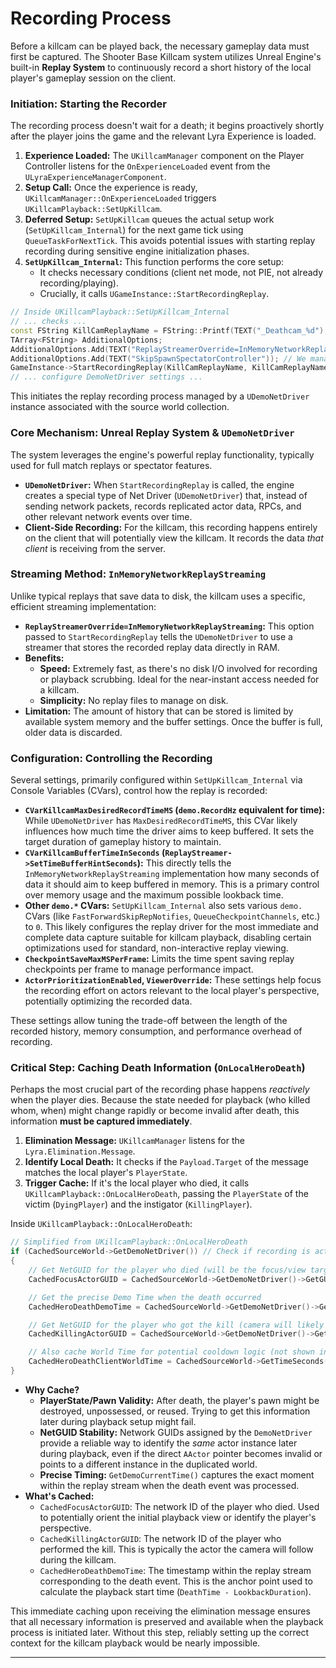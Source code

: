 # Recording Process

Before a killcam can be played back, the necessary gameplay data must first be captured. The Shooter Base Killcam system utilizes Unreal Engine's built-in **Replay System** to continuously record a short history of the local player's gameplay session on the client.

### Initiation: Starting the Recorder

The recording process doesn't wait for a death; it begins proactively shortly after the player joins the game and the relevant Lyra Experience is loaded.

1. **Experience Loaded:** The `UKillcamManager` component on the Player Controller listens for the `OnExperienceLoaded` event from the `ULyraExperienceManagerComponent`.
2. **Setup Call:** Once the experience is ready, `UKillcamManager::OnExperienceLoaded` triggers `UKillcamPlayback::SetUpKillcam`.
3. **Deferred Setup:** `SetUpKillcam` queues the actual setup work (`SetUpKillcam_Internal`) for the next game tick using `QueueTaskForNextTick`. This avoids potential issues with starting replay recording during sensitive engine initialization phases.
4. **`SetUpKillcam_Internal`:** This function performs the core setup:
   * It checks necessary conditions (client net mode, not PIE, not already recording/playing).
   * Crucially, it calls `UGameInstance::StartRecordingReplay`.

```cpp
// Inside UKillcamPlayback::SetUpKillcam_Internal
// ... checks ...
const FString KillCamReplayName = FString::Printf(TEXT("_Deathcam_%d"), FPlatformProcess::GetCurrentProcessId());
TArray<FString> AdditionalOptions;
AdditionalOptions.Add(TEXT("ReplayStreamerOverride=InMemoryNetworkReplayStreaming"));
AdditionalOptions.Add(TEXT("SkipSpawnSpectatorController")); // We manage the view manually
GameInstance->StartRecordingReplay(KillCamReplayName, KillCamReplayName, AdditionalOptions);
// ... configure DemoNetDriver settings ...
```

This initiates the replay recording process managed by a `UDemoNetDriver` instance associated with the source world collection.

### Core Mechanism: Unreal Replay System & `UDemoNetDriver`

The system leverages the engine's powerful replay functionality, typically used for full match replays or spectator features.

* **`UDemoNetDriver`:** When `StartRecordingReplay` is called, the engine creates a special type of Net Driver (`UDemoNetDriver`) that, instead of sending network packets, records replicated actor data, RPCs, and other relevant network events over time.
* **Client-Side Recording:** For the killcam, this recording happens entirely on the client that will potentially view the killcam. It records the data _that client_ is receiving from the server.

### Streaming Method: `InMemoryNetworkReplayStreaming`

Unlike typical replays that save data to disk, the killcam uses a specific, efficient streaming implementation:

* **`ReplayStreamerOverride=InMemoryNetworkReplayStreaming`:** This option passed to `StartRecordingReplay` tells the `UDemoNetDriver` to use a streamer that stores the recorded replay data directly in RAM.
* **Benefits:**
  * **Speed:** Extremely fast, as there's no disk I/O involved for recording or playback scrubbing. Ideal for the near-instant access needed for a killcam.
  * **Simplicity:** No replay files to manage on disk.
* **Limitation:** The amount of history that can be stored is limited by available system memory and the buffer settings. Once the buffer is full, older data is discarded.

### Configuration: Controlling the Recording

Several settings, primarily configured within `SetUpKillcam_Internal` via Console Variables (CVars), control how the replay is recorded:

* **`CVarKillcamMaxDesiredRecordTimeMS` (`demo.RecordHz` equivalent for time):** While `UDemoNetDriver` has `MaxDesiredRecordTimeMS`, this CVar likely influences how much time the driver aims to keep buffered. It sets the target duration of gameplay history to maintain.
* **`CVarKillcamBufferTimeInSeconds` (`ReplayStreamer->SetTimeBufferHintSeconds`):** This directly tells the `InMemoryNetworkReplayStreaming` implementation how many seconds of data it should aim to keep buffered in memory. This is a primary control over memory usage and the maximum possible lookback time.
* **Other `demo.*` CVars:** `SetUpKillcam_Internal` also sets various `demo.` CVars (like `FastForwardSkipRepNotifies`, `QueueCheckpointChannels`, etc.) to `0`. This likely configures the replay driver for the most immediate and complete data capture suitable for killcam playback, disabling certain optimizations used for standard, non-interactive replay viewing.
* **`CheckpointSaveMaxMSPerFrame`:** Limits the time spent saving replay checkpoints per frame to manage performance impact.
* **`ActorPrioritizationEnabled`, `ViewerOverride`:** These settings help focus the recording effort on actors relevant to the local player's perspective, potentially optimizing the recorded data.

These settings allow tuning the trade-off between the length of the recorded history, memory consumption, and performance overhead of recording.

### Critical Step: Caching Death Information (`OnLocalHeroDeath`)

Perhaps the most crucial part of the recording phase happens _reactively_ when the player dies. Because the state needed for playback (who killed whom, when) might change rapidly or become invalid after death, this information **must be captured immediately**.

1. **Elimination Message:** `UKillcamManager` listens for the `Lyra.Elimination.Message`.
2. **Identify Local Death:** It checks if the `Payload.Target` of the message matches the local player's `PlayerState`.
3. **Trigger Cache:** If it's the local player who died, it calls `UKillcamPlayback::OnLocalHeroDeath`, passing the `PlayerState` of the victim (`DyingPlayer`) and the instigator (`KillingPlayer`).

Inside `UKillcamPlayback::OnLocalHeroDeath`:

```cpp
// Simplified from UKillcamPlayback::OnLocalHeroDeath
if (CachedSourceWorld->GetDemoNetDriver()) // Check if recording is active
{
    // Get NetGUID for the player who died (will be the focus/view target initially)
    CachedFocusActorGUID = CachedSourceWorld->GetDemoNetDriver()->GetGUIDForActor(DyingPlayer);

    // Get the precise Demo Time when the death occurred
    CachedHeroDeathDemoTime = CachedSourceWorld->GetDemoNetDriver()->GetDemoCurrentTime();

    // Get NetGUID for the player who got the kill (camera will likely follow this actor)
    CachedKillingActorGUID = CachedSourceWorld->GetDemoNetDriver()->GetGUIDForActor(KillingPlayer);

    // Also cache World Time for potential cooldown logic (not shown in snippet)
    CachedHeroDeathClientWorldTime = CachedSourceWorld->GetTimeSeconds();
}
```

* **Why Cache?**
  * **PlayerState/Pawn Validity:** After death, the player's pawn might be destroyed, unpossessed, or reused. Trying to get this information later during playback setup might fail.
  * **NetGUID Stability:** Network GUIDs assigned by the `DemoNetDriver` provide a reliable way to identify the _same_ actor instance later during playback, even if the direct `AActor` pointer becomes invalid or points to a different instance in the duplicated world.
  * **Precise Timing:** `GetDemoCurrentTime()` captures the exact moment within the replay stream when the death event was processed.
* **What's Cached:**
  * `CachedFocusActorGUID`: The network ID of the player who died. Used to potentially orient the initial playback view or identify the player's perspective.
  * `CachedKillingActorGUID`: The network ID of the player who performed the kill. This is typically the actor the camera will follow during the killcam.
  * `CachedHeroDeathDemoTime`: The timestamp within the replay stream corresponding to the death event. This is the anchor point used to calculate the playback start time (`DeathTime - LookbackDuration`).

This immediate caching upon receiving the elimination message ensures that all necessary information is preserved and available when the playback process is initiated later. Without this step, reliably setting up the correct context for the killcam playback would be nearly impossible.

***
